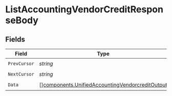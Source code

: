 # ListAccountingVendorCreditResponseBody


## Fields

| Field                                                                                                              | Type                                                                                                               | Required                                                                                                           | Description                                                                                                        |
| ------------------------------------------------------------------------------------------------------------------ | ------------------------------------------------------------------------------------------------------------------ | ------------------------------------------------------------------------------------------------------------------ | ------------------------------------------------------------------------------------------------------------------ |
| `PrevCursor`                                                                                                       | *string*                                                                                                           | :heavy_check_mark:                                                                                                 | N/A                                                                                                                |
| `NextCursor`                                                                                                       | *string*                                                                                                           | :heavy_check_mark:                                                                                                 | N/A                                                                                                                |
| `Data`                                                                                                             | [][components.UnifiedAccountingVendorcreditOutput](../../models/components/unifiedaccountingvendorcreditoutput.md) | :heavy_check_mark:                                                                                                 | N/A                                                                                                                |